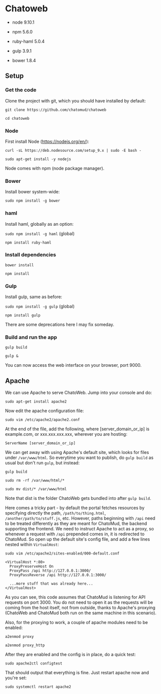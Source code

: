 # Chatoweb

* node 9.10.1

* npm 5.6.0

* ruby-haml 5.0.4

* gulp 3.9.1

* bower 1.8.4

## Setup

### Get the code

Clone the project with git, which you should have installed by default:

`git clone https://github.com/chatomud/chatoweb`

`cd chatoweb`

### Node

First install Node (https://nodejs.org/en/):

`curl -sL https://deb.nodesource.com/setup_9.x | sudo -E bash -`

`sudo apt-get install -y nodejs`

Node comes with npm (node package manager).

### Bower

Install bower system-wide:

`sudo npm install -g bower`

### haml

Install haml, globally as an option:

`sudo npm install -g haml` (global)

`npm install ruby-haml`

### Install dependencies

`bower install`

`npm install`

### Gulp

Install gulp, same as before:

`sudo npm install -g gulp` (global)

`npm install gulp`

There are some deprecations here I may fix someday.

### Build and run the app

`gulp build`

`gulp &`

You can now access the web interface on your browser, port 9000.


## Apache

We can use Apache to serve ChatoWeb. Jump into your console and do:

`sudo apt-get install apache2`

Now edit the apache configuration file:

`sudo vim /etc/apache2/apache2.conf`

At the end of the file, add the following, where [server_domain_or_ip] is example.com, or xxx.xxx.xxx.xxx, wherever you are hosting:

`ServerName [server_domain_or_ip]`

We can get away with using Apache's default site, which looks for files under `/var/www/html`. So everytime you want to publish, do `gulp build` as usual but don't run `gulp`, but instead:

`gulp build`

`sudo rm -rf /var/www/html/*`

`sudo mv dist/* /var/www/html`

Note that dist is the folder ChatoWeb gets bundled into after `gulp build`.

Here comes a tricky part - by default the portal fetches resources by specifying directly the path, `/path/to/thing.html`, `/another/path/to/stuff.js`, etc. However, paths beginning with `/api` need to be treated differently as they are meant for ChatoMud, the backend supporting the frontend. We need to instruct Apache to act as a proxy, so whenever a request with `/api` prepended comes in, it is redirected to ChatoMud. So open up the default site's config file, and add a few lines nested within `VirtualHost`:

 `sudo vim /etc/apache2/sites-enabled/000-default.conf`

```
<VirtualHost *:80>
  ProxyPreserveHost On
  ProxyPass /api http://127.0.0.1:3000/
  ProxyPassReverse /api http://127.0.0.1:3000/

  ...more stuff that was already here...
</VirtualHost>

```

As you can see, this code assumes that ChatoMud is listening for API requests on port 3000. You do not need to open it as the requests will be coming from the host itself, not from outside, thanks to Apache's proxying (ChatoWeb and ChatoMud both run on the same machine in this scenario).

Also, for the proxying to work, a couple of apache modules need to be enabled:

`a2enmod proxy`

`a2enmod proxy_http`

After they are enabled and the config is in place, do a quick test:

`sudo apache2ctl configtest`

That should output that everything is fine. Just restart apache now and you're set:

`sudo systemctl restart apache2`
